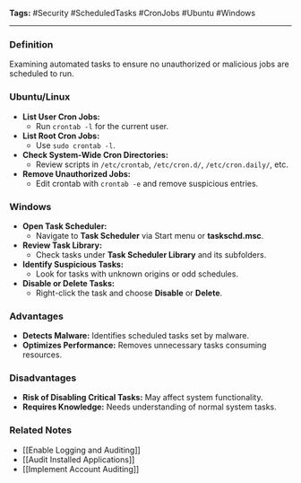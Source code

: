 **Tags:** #Security #ScheduledTasks #CronJobs #Ubuntu #Windows

---

### **Definition**

Examining automated tasks to ensure no unauthorized or malicious jobs are scheduled to run.

### **Ubuntu/Linux**

- **List User Cron Jobs:**
    - Run `crontab -l` for the current user.
- **List Root Cron Jobs:**
    - Use `sudo crontab -l`.
- **Check System-Wide Cron Directories:**
    - Review scripts in `/etc/crontab`, `/etc/cron.d/`, `/etc/cron.daily/`, etc.
- **Remove Unauthorized Jobs:**
    - Edit crontab with `crontab -e` and remove suspicious entries.

### **Windows**

- **Open Task Scheduler:**
    - Navigate to **Task Scheduler** via Start menu or **taskschd.msc**.
- **Review Task Library:**
    - Check tasks under **Task Scheduler Library** and its subfolders.
- **Identify Suspicious Tasks:**
    - Look for tasks with unknown origins or odd schedules.
- **Disable or Delete Tasks:**
    - Right-click the task and choose **Disable** or **Delete**.

### **Advantages**

- **Detects Malware:** Identifies scheduled tasks set by malware.
- **Optimizes Performance:** Removes unnecessary tasks consuming resources.

### **Disadvantages**

- **Risk of Disabling Critical Tasks:** May affect system functionality.
- **Requires Knowledge:** Needs understanding of normal system tasks.

### **Related Notes**

- [[Enable Logging and Auditing]]
- [[Audit Installed Applications]]
- [[Implement Account Auditing]]